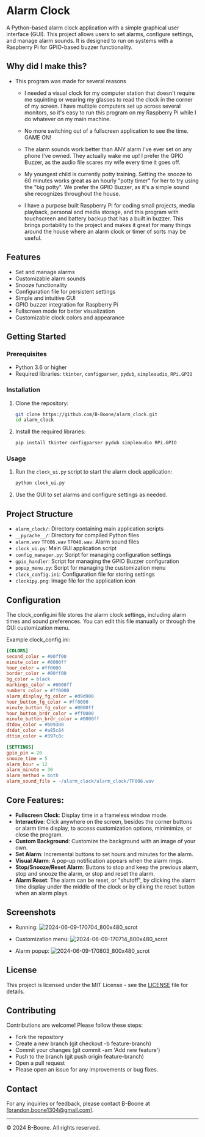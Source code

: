 # Alarm Clock

A Python-based alarm clock application with a simple graphical user interface (GUI). This project allows users to set alarms, configure settings, and manage alarm sounds. It is designed to run on systems with a Raspberry Pi for GPIO-based buzzer functionality.

## Why did I make this?

  - This program was made for several reasons

    - I needed a visual clock for my computer station that doesn't require me squinting or wearing my glasses to read the clock in the corner of my screen. I have multiple computers set up across several monitors, so it's easy to run this program on my Raspberry Pi while I do whatever on my main machine.

    - No more switching out of a fullscreen application to see the time. GAME ON!

    - The alarm sounds work better than ANY alarm I've ever set on any phone I've owned. They actually wake me up! I prefer the GPIO Buzzer, as the audio file scares my wife every time it goes off.

    - My youngest child is currently potty training. Setting the snooze to 60 minutes works great as an hourly "potty timer" for her to try using the "big potty". We prefer the GPIO Buzzer, as it's a simple sound she recognizes throughout the house.

    - I have a purpose built Raspberry Pi for coding small projects, media playback, personal and media storage, and this program with touchscreen and battery backup that has a built in buzzer. This brings portability to the project and makes it great for many things around the house where an alarm clock or timer of sorts may be useful.

## Features

- Set and manage alarms
- Customizable alarm sounds
- Snooze functionality
- Configuration file for persistent settings
- Simple and intuitive GUI
- GPIO buzzer integration for Raspberry Pi
- Fullscreen mode for better visualization
- Customizable clock colors and appearance

## Getting Started

### Prerequisites

- Python 3.6 or higher
- Required libraries: `tkinter`, `configparser`, `pydub`, `simpleaudio`, `RPi.GPIO`

### Installation

1. Clone the repository:
   ```bash
   git clone https://github.com/B-Boone/alarm_clock.git
   cd alarm_clock
   ```

2. Install the required libraries:
   ```bash
   pip install tkinter configparser pydub simpleaudio RPi.GPIO
   ```

### Usage

1. Run the `clock_ui.py` script to start the alarm clock application:
   ```bash
   python clock_ui.py
   ```

2. Use the GUI to set alarms and configure settings as needed.

## Project Structure

- `alarm_clock/`: Directory containing main application scripts
- `__pycache__/`: Directory for compiled Python files
- `alarm.wav` `TF006.wav` `TF048.wav`: Alarm sound files
- `clock_ui.py`: Main GUI application script
- `config_manager.py`: Script for managing configuration settings
- `gpio_handler`: Script for managing the GPIO Buzzer configuration
- `popup_menu.py`: Script for managing the customization menu
- `clock_config.ini`: Configuration file for storing settings
- `clockipy.png`: Image file for the application icon

## Configuration

The clock_config.ini file stores the alarm clock settings, including alarm times and sound preferences. You can edit this file manually or through the GUI customization menu.

Example clock_config.ini:
```ini
[COLORS]
second_color = #00ff00
minute_color = #0000ff
hour_color = #ff0000
border_color = #00ff00
bg_color = black
markings_color = #0000ff
numbers_color = #ff0000
alarm_display_fg_color = #d9d900
hour_button_fg_color = #ff0000
minute_button_fg_color = #0000ff
hour_button_brdr_color = #ff0000
minute_button_brdr_color = #0000ff
dtdow_color = #b09300
dtdat_color = #a85c84
dttim_color = #397c8c

[SETTINGS]
gpio_pin = 20
snooze_time = 5
alarm_hour = 12
alarm_minute = 30
alarm_method = both
alarm_sound_file = ~/alarm_clock/alarm_clock/TF006.wav
```

## Core Features:

- **Fullscreen Clock**: Display time in a frameless window mode.
- **Interactive**: Click anywhere on the screen, besides the corner buttons or alarm time display, to access customization options, minimimize, or close the program.
- **Custom Background**: Customize the background with an image of your own.
- **Set Alarm**: Incremental buttons to set hours and minutes for the alarm.
- **Visual Alarm**: A pop-up notification appears when the alarm rings.
- **Stop/Snooze/Reset Alarm**: Buttons to stop and keep the previous alarm, stop and snooze the alarm, or stop and reset the alarm.
- **Alarm Reset**: The alarm can be reset, or "shutoff", by clicking the alarm time display under the middle of the clock or by cliking the reset button when an alarm plays.

## Screenshots

- Running:
![2024-06-09-170704_800x480_scrot](https://github.com/B-Boone/alarm_clock/assets/101531474/68aadc08-8cda-4228-9d8b-b38c874fa7e6)

- Customization menu:
![2024-06-09-170714_800x480_scrot](https://github.com/B-Boone/alarm_clock/assets/101531474/1952a505-a065-40a1-af52-517e62936f57)

- Alarm popup:
![2024-06-09-170803_800x480_scrot](https://github.com/B-Boone/alarm_clock/assets/101531474/ec9eacd1-8e7a-43c7-947d-3442cc43130d)

## License

This project is licensed under the MIT License - see the [LICENSE](LICENSE) file for details.

## Contributing

Contributions are welcome! Please follow these steps:

- Fork the repository
- Create a new branch (git checkout -b feature-branch)
- Commit your changes (git commit -am 'Add new feature')
- Push to the branch (git push origin feature-branch)
- Open a pull request
- Please open an issue for any improvements or bug fixes.

## Contact

For any inquiries or feedback, please contact B-Boone at [brandon.boone1304@gmail.com].

---

© 2024 B-Boone. All rights reserved.
